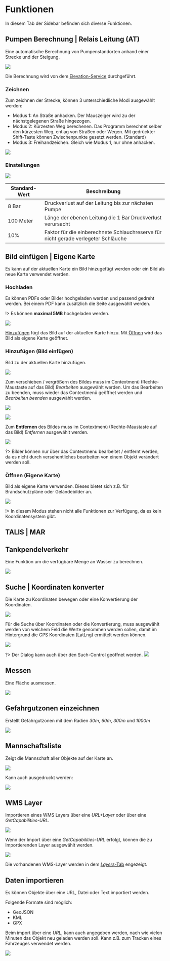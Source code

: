 # Funktionen

In diesem Tab der Sidebar befinden sich diverse Funktionen.

## Pumpen Berechnung | Relais Leitung (AT)

Eine automatische Berechnung von Pumpenstandorten anhand einer Strecke und der Steigung.

![](../assets/img/pumpenstandorte-karte.png)

Die Berechnung wird von dem [Elevation-Service](https://elevation.geocode.at/) durchgeführt.

### Zeichnen

Zum zeichnen der Strecke, können 3 unterschiedliche Modi ausgewählt werden:
 - Modus 1: An Straße anhacken. Der Mauszeiger wird zu der nächstgelegenen Straße hingezogen.
 - Modus 2: Kürzesten Weg berechenen. Das Programm berechnet selber den kürzesten Weg, entlag von Straßen oder Wegen. Mit gedrückter Shift-Taste können Zwischenpunkte gesetzt werden. (Standard)
 - Modus 3: Freihandzeichen. Gleich wie Modus 1, nur ohne anhacken.

![](../assets/img/pumpenstandorte-toolbar.png)

### Einstellungen

![](../assets/img/pumpenstandorte-settings.png)

| Standard-Wert | Beschreibung                                                                       |
|---------------|------------------------------------------------------------------------------------|
| 8 Bar         | Druckverlust auf der Leitung bis zur nächsten Pumpe                                |
| 100 Meter     | Länge der ebenen Leitung die 1 Bar Druckverlust verursacht                         |
| 10%           | Faktor für die einberechnete Schlauchreserve für nicht gerade verlegeter Schläuche |



## Bild einfügen | Eigene Karte

Es kann auf der aktuellen Karte ein Bild hinzugefügt werden oder ein Bild als neue Karte verwendet werden.

### Hochladen

Es können PDFs oder Bilder hochgeladen werden und passend gedreht werden.
Bei einem PDF kann zusätzlich die Seite ausgewählt werden.

!> Es können **maximal 5MB** hochgeladen werden.

![](../assets/img/custom-map-dialog.png)

[Hinzufügen](#hinzufuegen) fügt das Bild auf der aktuellen Karte hinzu. Mit [Öffnen](#oeffnen) wird das Bild als eigene Karte geöffnet.

### Hinzufügen (Bild einfügen)

Bild zu der aktuellen Karte hinzufügen.

![](../assets/img/imageoverlay-map.png)

Zum verschieben / vergrößern des Bildes muss im Contextmenü (Rechte-Maustaste auf das Bild) *Bearbeiten* ausgewählt werden. Um das Bearbeiten zu beenden, muss wieder das Contextmenü geöffnet werden und *Bearbeiten beenden* ausgewählt werden. 

![](../assets/img/imageoverlay-contextmenu.png)

![](../assets/img/imageoverlay-edit.png)

Zum **Entfernen** des Bildes muss im Contextmenü (Rechte-Maustaste auf das Bild) *Entfernen* ausgewählt werden.

![](../assets/img/imageoverlay-contextmenu-delete.png)


?> Bilder können nur über das Contextmenu bearbeitet / entfernt werden, da es nicht durch versehentliches bearbeiten von einem Objekt verändert werden soll.

### Öffnen (Eigene Karte)

Bild als eigene Karte verwenden. Dieses bietet sich z.B. für Brandschutzpläne oder Geländebilder an.

![](../assets/img/custom-map.png)

!> In diesem Modus stehen nicht alle Funktionen zur Verfügung, da es kein Koordinatensystem gibt.


## TALIS | MAR

## Tankpendelverkehr 

Eine Funktion um die verfügbare Menge an Wasser zu berechnen.

![](../assets/img/tankpendelverkehr-dialog.png)

## Suche | Koordinaten konverter

Die Karte zu Koordinaten bewegen oder eine Konvertierung der Koordinaten.

![](../assets/img/coord-convert-dialog.png)

Für die Suche über Koordinaten oder die Konvertierung, muss ausgewählt werden von welchem Feld die Werte genommen werden sollen, damit im Hintergrund die GPS Koordinaten (LatLng) ermittelt werden können.

![](../assets/img/coord-convert-value-from.png)

?> Der Dialog kann auch über den Such-Control geöffnet werden. ![](../assets/img/suche-control.png)

## Messen

Eine Fläche ausmessen.

![](../assets/img/messen-popup.png)

## Gefahrgutzonen einzeichnen

Erstellt Gefahrgutzonen mit dem Radien *30m*, *60m*, *300m* und *1000m*

![](../assets/img/gefahrgutkreis.png)

## Mannschaftsliste

Zeigt die Mannschaft aller Objekte auf der Karte an.

![](../assets/img/mannschaftsliste-dialog.png)

Kann auch ausgedruckt werden:

![](../assets/img/mannschaftsliste-print.png)

## WMS Layer

Importieren eines WMS Layers über eine *URL+Layer* oder über eine *GetCapabilities-URL*.

![](../assets/img/wms-layer-dialog.png)

Wenn der Import über eine *GetCapabilities-URL* erfolgt, können die zu Importierenden Layer ausgewählt werden.

![](../assets/img/wms-getcapabilities.png)

Die vorhandenen WMS-Layer werden in dem [*Layers*-Tab](sidebar/layers.md#wms-layer) engezeigt.

## Daten importieren

Es können Objekte über eine URL, Datei oder Text importiert werden. 

Folgende Formate sind möglich:
 - GeoJSON
 - KML
 - GPX

Beim import über eine *URL*, kann auch angegeben werden, nach wie vielen Minuten das Objekt neu geladen werden soll. Kann z.B. zum Tracken eines Fahrzeuges verwendet werden.

![](../assets/img/daten-import-dialog.png)